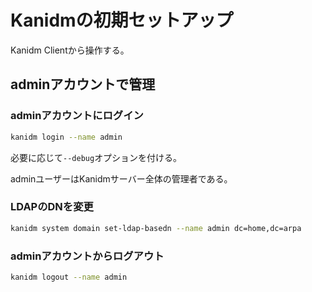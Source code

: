 # Kanidmの初期セットアップ
Kanidm Clientから操作する。

## adminアカウントで管理
### adminアカウントにログイン
```sh
kanidm login --name admin
```
必要に応じて`--debug`オプションを付ける。

adminユーザーはKanidmサーバー全体の管理者である。

### LDAPのDNを変更
```sh
kanidm system domain set-ldap-basedn --name admin dc=home,dc=arpa
```

### adminアカウントからログアウト
```sh
kanidm logout --name admin
```
